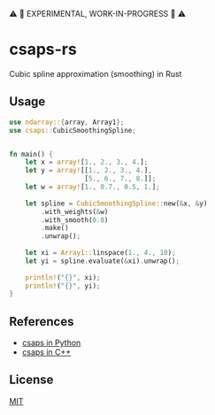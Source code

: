 :warning: :construction: EXPERIMENTAL, WORK-IN-PROGRESS :construction:  :warning:

# csaps-rs

Cubic spline approximation (smoothing) in Rust

## Usage

```rust
use ndarray::{array, Array1};
use csaps::CubicSmoothingSpline;


fn main() {
    let x = array![1., 2., 3., 4.];
    let y = array![[1., 2., 3., 4.], 
                   [5., 6., 7., 8.]];
    let w = array![1., 0.7., 0.5, 1.];
    
    let spline = CubicSmoothingSpline::new(&x, &y)
        .with_weights(&w)
        .with_smooth(0.8)
        .make()
        .unwrap();
    
    let xi = Array1::linspace(1., 4., 10);
    let yi = spline.evaluate(&xi).unwrap();
    
    println!("{}", xi);
    println!("{}", yi);
}
```

## References

- [csaps in Python](https://github.com/espdev/csaps)
- [csaps in C++](https://github.com/espdev/csaps-cpp)

## License

[MIT](https://choosealicense.com/licenses/mit/)
